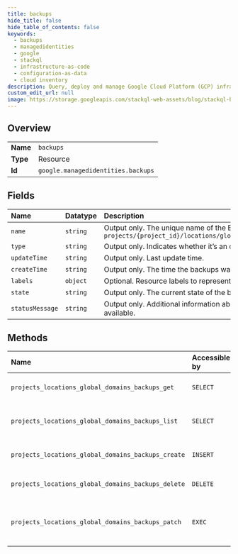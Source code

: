 ```yaml
---
title: backups
hide_title: false
hide_table_of_contents: false
keywords:
  - backups
  - managedidentities
  - google    
  - stackql
  - infrastructure-as-code
  - configuration-as-data
  - cloud inventory
description: Query, deploy and manage Google Cloud Platform (GCP) infrastructure and resources using SQL
custom_edit_url: null
image: https://storage.googleapis.com/stackql-web-assets/blog/stackql-blog-post-featured-image.png
---
```

  
    

## Overview
<table><tbody>
<tr><td><b>Name</b></td><td><code>backups</code></td></tr>
<tr><td><b>Type</b></td><td>Resource</td></tr>
<tr><td><b>Id</b></td><td><code>google.managedidentities.backups</code></td></tr>
</tbody></table>

## Fields
| Name | Datatype | Description |
|:-----|:---------|:------------|
| `name` | `string` | Output only. The unique name of the Backup in the form of `projects/{project_id}/locations/global/domains/{domain_name}/backups/{name}` |
| `type` | `string` | Output only. Indicates whether it’s an on-demand backup or scheduled. |
| `updateTime` | `string` | Output only. Last update time. |
| `createTime` | `string` | Output only. The time the backups was created. |
| `labels` | `object` | Optional. Resource labels to represent user provided metadata. |
| `state` | `string` | Output only. The current state of the backup. |
| `statusMessage` | `string` | Output only. Additional information about the current status of this backup, if available. |
## Methods
| Name | Accessible by | Required Params | Description |
|:-----|:--------------|:----------------|:------------|
| `projects_locations_global_domains_backups_get` | `SELECT` | `backupsId, domainsId, projectsId` | Gets details of a single Backup. |
| `projects_locations_global_domains_backups_list` | `SELECT` | `domainsId, projectsId` | Lists Backup in a given project. |
| `projects_locations_global_domains_backups_create` | `INSERT` | `domainsId, projectsId` | Creates a Backup for a domain. |
| `projects_locations_global_domains_backups_delete` | `DELETE` | `backupsId, domainsId, projectsId` | Deletes identified Backup. |
| `projects_locations_global_domains_backups_patch` | `EXEC` | `backupsId, domainsId, projectsId` | Updates the labels for specified Backup. |
